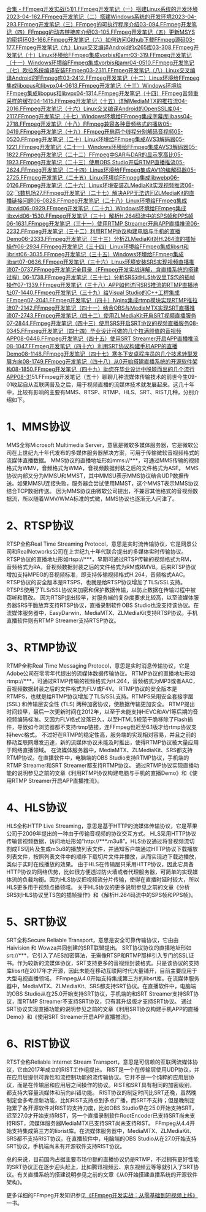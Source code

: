 [合集 \- FFmpeg开发实战(51\)](https://github.com)[1\.FFmpeg开发笔记（一）搭建Linux系统的开发环境2023\-04\-16](https://github.com/aqi00/p/17323833.html)[2\.FFmpeg开发笔记（二）搭建Windows系统的开发环境2023\-04\-29](https://github.com/aqi00/p/17363751.html)[3\.FFmpeg开发笔记（三）FFmpeg的可执行程序介绍03\-09](https://github.com/aqi00/p/18062895)[4\.FFmpeg开发笔记（四）FFmpeg的动态链接库介绍03\-10](https://github.com/aqi00/p/18062898)[5\.FFmpeg开发笔记（五）更新MSYS的密钥环03\-16](https://github.com/aqi00/p/18062901)[6\.FFmpeg开发笔记（六）如何访问Github下载FFmpeg源码03\-17](https://github.com/aqi00/p/18062902)[7\.FFmpeg开发笔记（九）Linux交叉编译Android的x265库03\-30](https://github.com/aqi00/p/18078413)[8\.FFmpeg开发笔记（十）Linux环境给FFmpeg集成vorbis和amr03\-31](https://github.com/aqi00/p/18078414)[9\.FFmpeg开发笔记（十一）Windows环境给FFmpeg集成vorbis和amr04\-05](https://github.com/aqi00/p/18078415)[10\.FFmpeg开发笔记（七）欧拉系统编译安装FFmpeg03\-23](https://github.com/aqi00/p/18062905)[11\.FFmpeg开发笔记（八）Linux交叉编译Android的FFmpeg库03\-24](https://github.com/aqi00/p/18062906)[12\.FFmpeg开发笔记（十二）Linux环境给FFmpeg集成libopus和libvpx04\-06](https://github.com/aqi00/p/18105739)[13\.FFmpeg开发笔记（十三）Windows环境给FFmpeg集成libopus和libvpx04\-13](https://github.com/aqi00/p/18105744)[14\.FFmpeg开发笔记（十四）FFmpeg音频重采样的缓存04\-14](https://github.com/aqi00/p/18105749)[15\.FFmpeg开发笔记（十五）详解MediaMTX的推拉流04\-20](https://github.com/aqi00/p/18105753)[16\.FFmpeg开发笔记（十六）Linux交叉编译Android的OpenSSL库04\-21](https://github.com/aqi00/p/18132687)[17\.FFmpeg开发笔记（十七）Windows环境给FFmpeg集成字幕库libass04\-27](https://github.com/aqi00/p/18132702)[18\.FFmpeg开发笔记（十八）FFmpeg兼容各种音频格式的播放05\-04](https://github.com/aqi00/p/18132704)[19\.FFmpeg开发笔记（十九）FFmpeg开启两个线程分别解码音视频05\-05](https://github.com/aqi00/p/18161897)[20\.FFmpeg开发笔记（二十）Linux环境给FFmpeg集成AVS3解码器05\-12](https://github.com/aqi00/p/18161901)[21\.FFmpeg开发笔记（二十一）Windows环境给FFmpeg集成AVS3解码器05\-18](https://github.com/aqi00/p/18161908)[22\.FFmpeg开发笔记（二十二）FFmpeg中SAR与DAR的显示宽高比05\-19](https://github.com/aqi00/p/18161912)[23\.FFmpeg开发笔记（二十三）使用OBS Studio开启RTMP直播推流05\-26](https://github.com/aqi00/p/18199486)[24\.FFmpeg开发笔记（二十四）Linux环境给FFmpeg集成AV1的编解码器05\-27](https://github.com/aqi00/p/18199491)[25\.FFmpeg开发笔记（二十五）Linux环境给FFmpeg集成libwebp06\-01](https://github.com/aqi00/p/18199496)[26\.FFmpeg开发笔记（二十六）Linux环境安装ZLMediaKit实现视频推流06\-02](https://github.com/aqi00/p/18199499):[飞数机场](https://ze16.com)[27\.FFmpeg开发笔记（二十七）解决APP无法访问ZLMediaKit的直播链接问题06\-08](https://github.com/aqi00/p/18199503)[28\.FFmpeg开发笔记（二十八）Linux环境给FFmpeg集成libxvid06\-09](https://github.com/aqi00/p/18199506)[29\.FFmpeg开发笔记（二十九）Windows环境给FFmpeg集成libxvid06\-15](https://github.com/aqi00/p/18239870)[30\.FFmpeg开发笔记（三十）解析H.264码流中的SPS帧和PPS帧06\-16](https://github.com/aqi00/p/18239876)[31\.FFmpeg开发笔记（三十一）使用RTMP Streamer开启APP直播推流06\-22](https://github.com/aqi00/p/18239879)[32\.FFmpeg开发笔记（三十二）利用RTMP协议构建电脑与手机的直播Demo06\-23](https://github.com/aqi00/p/18239882)[33\.FFmpeg开发笔记（三十三）分析ZLMediaKit对H.264流的插帧操作06\-29](https://github.com/aqi00/p/18240179)[34\.FFmpeg开发笔记（三十四）Linux环境给FFmpeg集成libsrt和librist06\-30](https://github.com/aqi00/p/18240185)[35\.FFmpeg开发笔记（三十五）Windows环境给FFmpeg集成libsrt07\-06](https://github.com/aqi00/p/18240192)[36\.FFmpeg开发笔记（三十六）Linux环境安装SRS实现视频直播推流07\-07](https://github.com/aqi00/p/18240199)[37\.FFmpeg开发笔记全目录（FFmpeg开发实战详解，含直播系统的搭建过程）06\-17](https://github.com/aqi00/p/18250735)[38\.FFmpeg开发笔记（三十七）分析SRS对HLS协议里TS包的插帧操作07\-13](https://github.com/aqi00/p/18288623)[39\.FFmpeg开发笔记（三十八）APP如何访问SRS推流的RTMP直播地址07\-14](https://github.com/aqi00/p/18288628)[40\.FFmpeg开发笔记（三十九）给Visual Studio的C\+\+工程集成FFmpeg07\-20](https://github.com/aqi00/p/18288635)[41\.FFmpeg开发笔记（四十）Nginx集成rtmp模块实现RTMP推拉流07\-21](https://github.com/aqi00/p/18288637)[42\.FFmpeg开发笔记（四十一）结合OBS与MediaMTX实现SRT直播推流07\-27](https://github.com/aqi00/p/18288640)[43\.FFmpeg开发笔记（四十二）使用ZLMediaKit开启SRT视频直播服务07\-28](https://github.com/aqi00/p/18288642)[44\.FFmpeg开发笔记（四十三）使用SRS开启SRT协议的视频直播服务08\-03](https://github.com/aqi00/p/18288645)[45\.FFmpeg开发笔记（四十四）毕业设计可做的几个拉满颜值的音视频APP08\-04](https://github.com/aqi00/p/18328118)[46\.FFmpeg开发笔记（四十五）使用SRT Streamer开启APP直播推流08\-10](https://github.com/aqi00/p/18328119)[47\.FFmpeg开发笔记（四十六）利用SRT协议构建手机APP的直播Demo08\-11](https://github.com/aqi00/p/18328121)[48\.FFmpeg开发笔记（四十七）寒冬下安卓程序员的几个技术转型发展方向08\-17](https://github.com/aqi00/p/18328122)[49\.FFmpeg开发笔记（四十八）从0开始搭建直播系统的开源软件架构08\-18](https://github.com/aqi00/p/18328123)[50\.FFmpeg开发笔记（四十九）助您在毕业设计中脱颖而出的几个流行APP08\-31](https://github.com/aqi00/p/18328125)51\.FFmpeg开发笔记（五十）聊聊几种流媒体传输技术的前世今生09\-01收起
​自从互联网普及之后，用于视频直播的流媒体技术就发展起来。这几十年中，比较有影响的主要有MMS、RTSP、RTMP、HLS、SRT、RIST几种，分别介绍如下。
# 1、MMS协议


MMS全称Microsoft Multimedia Server，意思是微软多媒体服务器，它是微软公司在上世纪九十年代发布的多媒体服务器解决方案，可用于传输微软音视频格式的流媒体直播数据。
MMS协议的直播地址形如mms://\*\*\*，可通过MMS传输的视频格式为WMV，音频格式为WMA，音视频数据封装之后的文件格式为ASF。
MMS协议内部又分为MMSU和MMST，其中MMSU表示MMS协议结合UDP数据传送。如果MMSU连接失败，服务器会尝试使用MMST，这个MMST表示MMS协议结合TCP数据传送。
因为MMS协议由微软公司提出，不兼容其他格式的音视频数据流，所以随着WMV/WMA标准的式微，MMS协议也逐渐无人问津了。


# 2、RTSP协议


RTSP全称Real Time Streaming Protocol，意思是实时流传输协议，它是网景公司和RealNetworks公司在上世纪九十年代联合提出的多媒体实时传输协议。
RTSP协议的直播地址形如rtsp://\*\*\*，早期可通过RTSP传输的视频格式为RM，音频格式为RA，音视频数据封装之后的文件格式为RM或RMVB。后来RTSP协议增加支持MPEG的音视频标准，即支持传输视频格式H.264，音频格式AAC。
RTSP协议的安全版本是RTSPS，也就是给RTSP协议增加了TLS/SSL支持。RTSPS使用了TLS/SSL协议来加密和保护数据传输，以防止数据在传输过程中被窃听和篡改。
因为RTSP提出较早，对服务端的复杂度要求比较高，以至流媒体服务器SRS干脆放弃支持RTSP协议，直播录制软件OBS Studio也没支持该协议。在流媒体服务器中，EasyDarwin、MediaMTX、ZLMediaKit支持RTSP协议。手机直播软件则有RTMP Streamer支持RTSP协议。


# 3、RTMP协议


RTMP全称Real Time Messaging Protocol，意思是实时消息传输协议，它是Adobe公司在零零年代提出的流媒体数据传输协议。
RTMP协议的直播地址形如rtmp://\*\*\*，可通过RTMP传输的视频格式为H.264，音频格式为MP3或者AAC，音视频数据封装之后的文件格式为FLV或F4V。
RTMP协议的安全版本是RTMPS，也就是给RTMP协议增加了TLS/SSL支持。RTMPS采用安全套接字层 (SSL) 和传输层安全性 (TLS) 两种加密协议，使数据传输更加安全。
RTMP提出时间较早，最后一次更新时间在2012年，以至于未能支持HEVC和AV1等后期的音视频编码标准。又因为FLV格式没落已久，以至HTML5规范干脆移除了Flash插件，导致如今浏览器都不支持rtmp链接，连FFmpeg也迟至6\.1版才给rtmp协议支持hevc格式。
不过好在RTMP的稳定性高，服务端的实现相对容易，并且之前的移动互联网爆发迅速，新的流媒体协议未能及时推出，使得RTMP协议被大量应用于网络直播领域。
在流媒体服务器中，MediaMTX、ZLMediaKit、SRS都支持RTMP协议。在直播软件中，电脑端的OBS Studio支持RTMP协议，手机端的RTMP Streamer和SRT Streamer都支持RTMP协议。
通过RTMP协议实现直播功能的说明参见之前的文章《利用RTMP协议构建电脑与手机的直播Demo》和《使用RTMP Streamer开启APP直播推流》。


# 4、HLS协议


HLS全称HTTP Live Streaming，意思是基于HTTP的流媒体传输协议，它是苹果公司于2009年提出的一种由于传输音视频的协议交互方式。
HLS采用HTTP协议传输音视频数据，访问地址形如“http://\*\*\*.m3u8”。HLS协议通过将音视频流切割成TS切片及生成m3u8的播放列表文件，并通知客户端通过HTTP协议下载播放列表文件，按照列表文件中的顺序下载切片文件并播放，从而实现边下载边播放，类似于实时在线播放的效果。
由于HLS在传输层只采用HTTP协议，因此它具备HTTP协议的网络优势，比如很方便透过防火墙或者代理服务器，可简单的实现媒体流的负载均衡。因为HLS协议把视频流分片传输，使得在直播时延时较大，所以HLS更多用于视频点播领域。
关于HLS协议的更多说明参见之前的文章《分析SRS对HLS协议里TS包的插帧操作》和《解析H.264码流中的SPS帧和PPS帧》。


# 5、SRT协议


SRT全称Secure Reliable Transport，意思是安全可靠传输协议，它由由Haivision 和 Wowza共同创建的SRT联盟提出。
SRT协议协议的直播地址形如srt://\*\*\*，它引入了AES加密算法，无需像RTSP和RTMP那样引入专门的SSL证书。作为较新的流媒体协议，SRT支持更多的音视频封装格式。只是该协议的支持库libsrt在2017年才开源，因此未能在移动互联网时代大量铺开，目前主要应用于大型电视直播领域。
FFmpeg从4\.0开始支持集成第三方的libsrt库。在流媒体服务器中，MediaMTX、ZLMediaKit、SRS都支持SRT协议。在直播软件中，电脑端的OBS Studio从在25\.0开始支持SRT协议，手机端的和SRT Streamer支持SRT协议，而RTMP Streamer不支持SRT协议，只有其升级版才支持SRT协议。
通过SRT协议实现直播功能的说明参见之前的文章《利用SRT协议构建手机APP的直播Demo》和《使用SRT Streamer开启APP直播推流》。


# 6、RIST协议


RTST全称Reliable Internet Stream Transport，意思是可信赖的互联网流媒体协议，它由2017年成立的RIST工作组提出。
RIST是一个在传输层使用UDP协议，并在应用层提供可靠性和流控制功能的流传输协议。它并不是一个纯粹的应用层协议，而是在传输层和应用层之间操作的协议。RIST和SRT具有相同的加密级别，都支持大容量流媒体和前向纠错功能。
RIST协议的制定时间比SRT还晚，虽然晚制定会多考虑新功能，比如RIST支持点到多点广播，而SRT不支持；但是晚制定拖累了各开源软件对RIST的支持力度，比如OBS Studio早在25\.0开始支持SRT，迟至27\.0才开始支持RIST，另一个直播录制软件RootEncoder已支持SRT尚未支持RIST，流媒体服务器MediaMTX已支持SRT尚未支持RIST。
FFmpeg从4\.4开始支持集成第三方的librist库。在流媒体服务器中，MediaMTX、ZLMediaKit、SRS都不支持RIST协议。在直播软件中，电脑端的OBS Studio从在27\.0开始支持SRT协议，手机端尚未有开源软件支持RIST协议。


总的来说，目前国内占据主要市场份额的直播协议仍是RTMP，不过拥有更好性能的SRT协议正在逐步迎头赶上，比如腾讯视频云、京东视频云等等就引入了SRT协议。有关直播系统的搭建说明参见之前的文章《从0开始搭建直播系统的开源软件架构》。


更多详细的FFmpeg开发知识参见[《FFmpeg开发实战：从零基础到短视频上线》](https://item.jd.com/14020415.html "《FFmpeg开发实战：从零基础到短视频上线》")一书。


 



​
